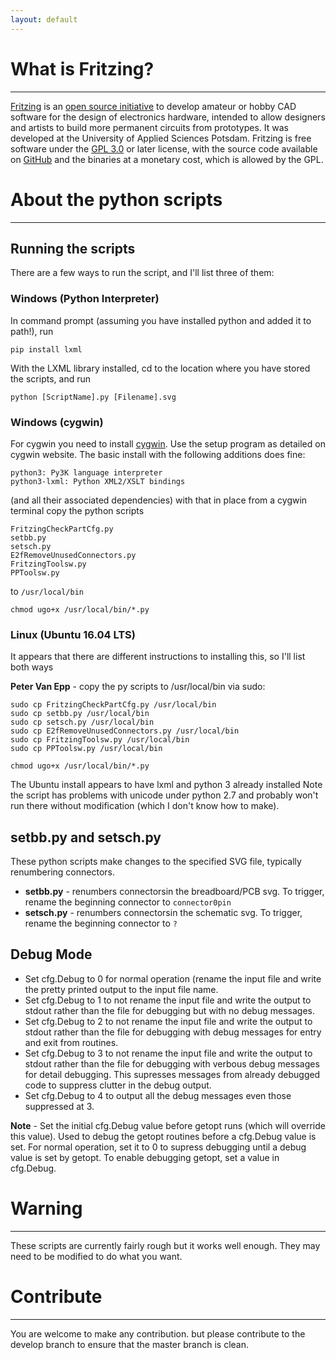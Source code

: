 ```yaml
---
layout: default
---
```


# What is Fritzing?

* * *

[Fritzing](https://fritzing.org) is an [open source initiative](http://www.opensource.org/docs/osd) to develop amateur or hobby CAD software for the design of electronics hardware, intended to allow designers and artists to build more permanent circuits from prototypes. It was developed at the University of Applied Sciences Potsdam. Fritzing is free software under the [GPL 3.0](https://www.gnu.org/licenses/gpl-3.0.en.html) or later license, with the source code available on [GitHub](https://github.com/fritzing/fritzing-app) and the binaries at a monetary cost, which is allowed by the GPL.

# About the python scripts

* * *

## Running the scripts
There are a few ways to run the script, and I'll list three of them:

### Windows (Python Interpreter)
In command prompt (assuming you have installed python and added it to path!), run

```
pip install lxml
```

With the LXML library installed, cd to the location where you have stored the scripts, and run

```
python [ScriptName].py [Filename].svg
```

### Windows (cygwin)
For cygwin you need to install [cygwin](https://cygwin.org). Use the setup program as detailed on cygwin website. The basic install with the following additions does fine:

```
python3: Py3K language interpreter 
python3-lxml: Python XML2/XSLT bindings
```

(and all their associated dependencies)
with that in place from a cygwin terminal copy the python scripts

```
FritzingCheckPartCfg.py
setbb.py
setsch.py
E2fRemoveUnusedConnectors.py
FritzingToolsw.py
PPToolsw.py
```

to `/usr/local/bin`

`chmod ugo+x /usr/local/bin/*.py`

### Linux (Ubuntu 16.04 LTS)
It appears that there are different instructions to installing this, so I'll list both ways

**Peter Van Epp** - copy the py scripts to /usr/local/bin via sudo:

```
sudo cp FritzingCheckPartCfg.py /usr/local/bin 
sudo cp setbb.py /usr/local/bin
sudo cp setsch.py /usr/local/bin
sudo cp E2fRemoveUnusedConnectors.py /usr/local/bin
sudo cp FritzingToolsw.py /usr/local/bin
sudo cp PPToolsw.py /usr/local/bin
```

`chmod ugo+x /usr/local/bin/*.py`

The Ubuntu install appears to have lxml and python 3 already installed
Note the script has problems with unicode under python 2.7 and probably won't run there without modification (which I don't know how to make). 

## setbb.py and setsch.py
These python scripts make changes to the specified SVG file, typically renumbering connectors.

* **setbb.py** - renumbers connectorsin the breadboard/PCB svg. To trigger, rename the beginning connector to `connector0pin`
* **setsch.py** - renumbers connectorsin the schematic svg. To trigger, rename the beginning connector to `?`

## Debug Mode
* Set cfg.Debug to 0 for normal operation (rename the input file and write the pretty printed output to the input file name.
* Set cfg.Debug to 1 to not rename the input file and write the output to stdout rather than the file for debugging but with no debug messages.
* Set cfg.Debug to 2 to not rename the input file and write the output to stdout rather than the file for debugging with debug messages for entry and exit from routines.
* Set cfg.Debug to 3 to not rename the input file and write the output to stdout rather than the file for debugging with verbous debug messages for detail debugging. This supresses messages from already debugged code to suppress clutter in the debug output.
* Set cfg.Debug to 4 to output all the debug messages even those suppressed at 3.

**Note** - Set the initial cfg.Debug value before getopt runs (which will override this value). Used to debug the getopt routines before a cfg.Debug value is set. For normal operation, set it to 0 to supress debugging until a debug value is set by getopt. To enable debugging getopt, set a value in cfg.Debug.

# Warning

* * *

These scripts are currently fairly rough but it works well enough. They may need to be modified to do what you want.

# Contribute

* * *

You are welcome to make any contribution. but please contribute to the develop branch to ensure that the master branch is clean.
